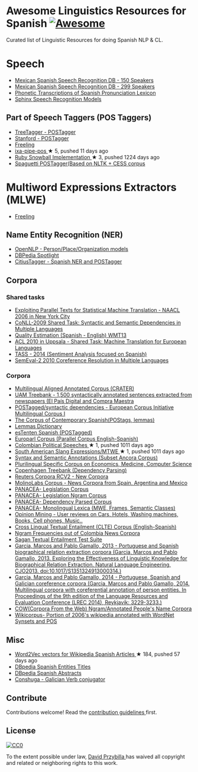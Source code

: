 <h1>
 Awesome Linguistics Resources for Spanish
 <a href="https://github.com/sindresorhus/awesome">
  <img alt="Awesome" src="https://cdn.rawgit.com/sindresorhus/awesome/d7305f38d29fed78fa85652e3a63e154dd8e8829/media/badge.svg"/>
 </a>
</h1>
<p>
 Curated list of Linguistic Resources for doing Spanish NLP & CL.
</p>
<h1>
 Speech
</h1>
<ul>
 <li>
  <a href="http://www.speechocean.com/en-ASR-Corpora/631.html">
   Mexican Spanish Speech Recognition DB - 150 Speakers
  </a>
 </li>
 <li>
  <a href="http://www.speechocean.com/en-ASR-Corpora/603.html">
   Mexican Spanish Speech Recognition DB - 299 Speakers
  </a>
 </li>
 <li>
  <a href="http://www.speechocean.com/en-Text-Corpora/692.html">
   Phonetic Transcriptions of Spanish Pronunciation Lexicon
  </a>
 </li>
 <li>
  <a href="http://www.speech.cs.cmu.edu/sphinx/models/hub4spanish_itesm/">
   Sphinx Speech Recognition Models
  </a>
 </li>
</ul>
<h2>
 Part of Speech Taggers (POS Taggers)
</h2>
<ul>
 <li>
  <a href="http://www.cis.uni-muenchen.de/~schmid/tools/TreeTagger/">
   TreeTagger - POSTagger
  </a>
 </li>
 <li>
  <a href="http://nlp.stanford.edu/software/tagger.shtml">
   Stanford - POSTagger
  </a>
 </li>
 <li>
  <a href="http://nlp.lsi.upc.edu/freeling/">
   Freeling
  </a>
 </li>
 <li>
  <a href="https://github.com/ixa-ehu/ixa-pipe-pos">
   ixa-pipe-pos
  </a>
  <span>
   &#9733 5, pushed 11 days ago
  </span>
 </li>
 <li>
  <a href="https://github.com/MaG21/estem">
   Ruby Snowball Implementation
  </a>
  <span>
   &#9733 3, pushed 1224 days ago
  </span>
 </li>
 <li>
  <a href="https://code.google.com/p/spaghetti-tagger/">
   Spaguetti POSTagger(Based on NLTK +  CESS corpus
  </a>
 </li>
</ul>
<h1>
 Multiword Expressions  Extractors (MLWE)
</h1>
<ul>
 <li>
  <a href="http://nlp.lsi.upc.edu/freeling/">
   Freeling
  </a>
 </li>
</ul>
<h2>
 Name Entity Recognition (NER)
</h2>
<ul>
 <li>
  <a href="http://opennlp.sourceforge.net/models-1.5/">
   OpenNLP - Person/Place/Organization models
  </a>
 </li>
 <li>
  <a href="https://github.com/dbpedia-spotlight/dbpedia-spotlight/">
   DBPedia Spotlight
  </a>
 </li>
 <li>
  <a href="http://gramatica.usc.es/pln/tools/CitiusTools.html">
   CitiusTagger - Spanish NER and  POSTagger
  </a>
 </li>
</ul>
<h2>
 Corpora
</h2>
<h3>
 Shared tasks
</h3>
<ul>
 <li>
  <a href="http://www.statmt.org/wmt06/shared-task/">
   Exploiting Parallel Texts for Statistical  Machine Translation -  NAACL 2006 in New York City
  </a>
 </li>
 <li>
  <a href="http://ufal.mff.cuni.cz/conll2009-st/trial-data.html">
   CoNLL-2009 Shared Task: Syntactic and Semantic Dependencies in Multiple Languages
  </a>
 </li>
 <li>
  <a href="http://www.quest.dcs.shef.ac.uk/wmt13_qe.html">
   Quality Estimation (Spanish - English) WMT13
  </a>
 </li>
 <li>
  <a href="http://www.statmt.org/wmt10/translation-task.html">
   ACL 2010 in Uppsala - Shared Task: Machine Translation for European Languages
  </a>
 </li>
 <li>
  <a href="http://www.daedalus.es/TASS2014/tass2014.php">
   TASS - 2014 (Sentiment Analysis focused on Spanish)
  </a>
 </li>
 <li>
  <a href="http://semeval2.fbk.eu/semeval2.php?location=tasks">
   SemEval-2 2010 Coreference Resolution in Multiple Languages
  </a>
 </li>
</ul>
<h3>
 Corpora
</h3>
<ul>
 <li>
  <a href="http://catalog.elra.info/product_info.php?products_id=636">
   Multilingual Aligned Annotated Corpus (CRATER)
  </a>
 </li>
 <li>
  <a href="http://elvira.lllf.uam.es/~sandoval/UAMTreebank.html">
   UAM Treebank - 1,500 syntactically annotated sentences extracted from newspapers (El País Digital and Compra Maestra
  </a>
 </li>
 <li>
  <a href="http://www.elsnet.org/resources/eciCorpus.html">
   POSTagged/syntactic dependencies - European Corpus Initiative Multilingual Corpus I
  </a>
 </li>
 <li>
  <a href="http://sfncorpora.uab.es/CQPweb/cea/">
   The Corpus of Contemporary Spanish(POStags, lemmas)
  </a>
 </li>
 <li>
  <a href="http://sfn.uab.es:8080/SFN/dictionary/dictionary-information-lemmas-and-expanded-forms">
   Lemmas Dictionary
  </a>
 </li>
 <li>
  <a href="http://www.sketchengine.co.uk/documentation/wiki/Corpora/TenTen/esTenTen">
   esTenten Spanish (POSTagged)
  </a>
 </li>
 <li>
  <a href="http://www.statmt.org/europarl/">
   Europarl Corpus (Parallel Corpus English-Spanish)
  </a>
 </li>
 <li>
  <a href="https://github.com/dav009/LatinamericanTextResources">
   Colombian Political Speeches
  </a>
  <span>
   &#9733 1, pushed 1011 days ago
  </span>
 </li>
 <li>
  <a href="https://github.com/dav009/LatinamericanTextResources">
   South American Slang Expressions/MTWE
  </a>
  <span>
   &#9733 1, pushed 1011 days ago
  </span>
 </li>
 <li>
  <a href="http://ufal.mff.cuni.cz/conll2009-st/trial/CoNLL2009-ST-Spanish-trial.zip">
   Syntax and Semantic Annotations (Subset Ancora Corpus)
  </a>
 </li>
 <li>
  <a href="http://www.iula.upf.edu/corpus/corpusuk.htm">
   Plurilingual Specific Corpus on Economics, Medicine, Computer Science
  </a>
 </li>
 <li>
  <a href="http://code.google.com/p/copenhagen-dependency-treebank/">
   Copenhagen  Treebank (Dependency Parsing)
  </a>
 </li>
 <li>
  <a href="http://trec.nist.gov/data/reuters/reuters.html">
   Reuters Corpora RCV2 - New Corpora
  </a>
 </li>
 <li>
  <a href="http://www.molinolabs.com/corpus.html">
   MolinoLabs Corpus - News Corpora from Spain, Argentina and Mexico
  </a>
 </li>
 <li>
  <a href="http://panacea-lr.eu/en/info-for-researchers/data-sets/monolingual-corpora">
   PANACEA- Legislation Corpus
  </a>
 </li>
 <li>
  <a href="http://panacea-lr.eu/en/info-for-researchers/data-sets/monolingual-corpora-n-grams/">
   PANACEA- Legislation Ngram Corpus
  </a>
 </li>
 <li>
  <a href="http://panacea-lr.eu/en/info-for-researchers/data-sets/dependency-parsed-corpora/">
   PANACEA- Dependency Parsed Corpus
  </a>
 </li>
 <li>
  <a href="http://panacea-lr.eu/en/info-for-researchers/data-sets/monolingual-lexica/">
   PANACEA- Monolingual Lexica (MWE, Frames, Semantic Classes)
  </a>
 </li>
 <li>
  <a href="https://www.sfu.ca/~mtaboada/research/SFU_Review_Corpus.html">
   Opinion Mining - User reviews on Cars, Hotels, Washing machines, Books, Cell phones, Music..
  </a>
 </li>
 <li>
  <a href="http://www.celct.it/resources.php?id_page=CLTE">
   Cross Lingual Textual Entailment (CLTE) Corpus (English-Spanish)
  </a>
 </li>
 <li>
  <a href="http://ngrams.cavorite.com/datos/">
   Ngram Frequencies out of Colombia News Corpora
  </a>
 </li>
 <li>
  <a href="http://www.investigacion.frc.utn.edu.ar/mslabs/~jcastillo/Sagan-test-suite/">
   Sagan Textual Entailment Test Suite
  </a>
 </li>
 <li>
  <a href="http://gramatica.usc.es/~marcos/corpora_nle.tgz">
   Garcia, Marcos and Pablo Gamallo, 2013 - Portuguese and Spanish biographical relation extraction corpora (Garcia, Marcos and Pablo Gamallo, 2013. Exploring the Effectiveness of Linguistic Knowledge for Biographical Relation Extraction. Natural Language Engineering, CJO2013. doi:10.1017/S1351324913000314.)
  </a>
 </li>
 <li>
  <a href="http://gramatica.usc.es/~marcos/resources/corpora_coref.tar.bz2">
   Garcia, Marcos and Pablo Gamallo, 2014 - Portuguese, Spanish and Galician coreference corpora (Garcia, Marcos and Pablo Gamallo, 2014. Multilingual corpora with coreferential annotation of person entities. In Proceedings of the 9th edition of the Language Resources and Evaluation Conference (LREC 2014), Reykjavik: 3229-3233.)
  </a>
 </li>
 <li>
  <a href="http://hpsg.fu-berlin.de/cow/">
   COW(Corpora From the Web) Ngram/Annotated People's Name Corpora
  </a>
 </li>
 <li>
  <a href="http://www.cs.upc.edu/~nlp/wikicorpus/">
   Wikicorpus- Portion of 2006's wikipedia annotated with WordNet Synsets and POS
  </a>
 </li>
</ul>
<h2>
 Misc
</h2>
<ul>
 <li>
  <a href="https://github.com/idio/wiki2vec">
   Word2Vec vectors for Wikipedia Spanish Articles
  </a>
  <span>
   &#9733 184, pushed 57 days ago
  </span>
 </li>
 <li>
  <a href="http://data.dws.informatik.uni-mannheim.de/dbpedia/2014/es/labels_es.nt.bz2">
   DBpedia Spanish Entities Titles
  </a>
 </li>
 <li>
  <a href="http://data.dws.informatik.uni-mannheim.de/dbpedia/2014/es/short_abstracts_es.nt.bz2">
   DBpedia Spanish Abstracts
  </a>
 </li>
 <li>
  <a href="http://gramatica.usc.es/pln/tools/conjugador/download.html">
   Conshuga - Galician Verb conjugator
  </a>
 </li>
</ul>
<h2>
 Contribute
</h2>
<p>
 Contributions welcome! Read the
 <a href="contributing.md">
  contribution guidelines
 </a>
 first.
</p>
<h2>
 License
</h2>
<p>
 <a href="https://creativecommons.org/publicdomain/zero/1.0/">
  <img alt="CC0" src="https://i.creativecommons.org/p/zero/1.0/88x31.png"/>
 </a>
</p>
<p>
 To the extent possible under law,
 <a href="http://alejandro.pictures">
  David Przybilla
 </a>
 has waived all copyright and related or neighboring rights to this work.
</p>
